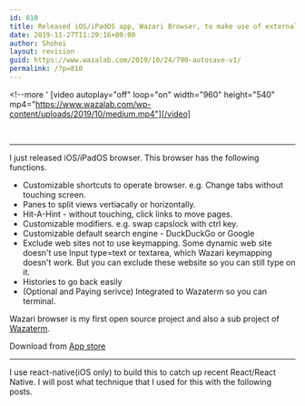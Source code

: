 ```yaml
---
id: 810
title: Released iOS/iPadOS app, Wazari Browser, to make use of external keyboard
date: 2019-11-27T11:29:16+09:00
author: Shohei
layout: revision
guid: https://www.wazalab.com/2019/10/24/790-autosave-v1/
permalink: /?p=810
---
```

&lt;!--more          '
[video autoplay="off" loop="on" width="960" height="540" mp4="https://www.wazalab.com/wp-content/uploads/2019/10/medium.mp4"][/video]

<br>

<hr />

I just released iOS/iPadOS browser. This browser has the following functions.

<ul>
<li>Customizable shortcuts to operate browser. e.g. Change tabs without touching screen.</li>
<li>Panes to split views vertiacally or horizontally.</li>
<li>Hit-A-Hint - without touching, click links to move pages.</li>
<li>Customizable modifiers. e.g. swap capslock with ctrl key.</li>
<li>Customizable default search engine - DuckDuckGo or Google</li>
<li>Exclude web sites not to use keymapping. Some dynamic web site doesn't use Input type=text or textarea, which Wazari keymapping doesn't work. But you can exclude these website so you can still type on it.</li>
<li>Histories to go back easily</li>
<li>(Optional and Paying serivce) Integrated to Wazaterm so you can terminal.</li>
</ul>

Wazari browser is my first open source project and also a sub project of <a href="https://www.wazaterm.com">Wazaterm</a>.

Download from <a href="https://apps.apple.com/us/app/wazari-browser/id1475585924?mt=8">App store</a>

<hr />

I use react-native(iOS only) to build this to catch up recent React/React Native. I will post what technique that I used for this with the following posts.